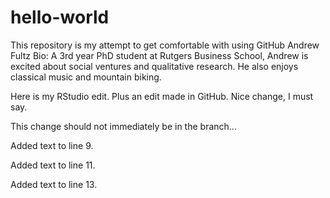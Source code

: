 # hello-world
This repository is my attempt to get comfortable with using GitHub
Andrew Fultz Bio: A 3rd year PhD student at Rutgers Business School, Andrew is excited about social ventures and qualitative research. He also enjoys classical music and mountain biking.

Here is my RStudio edit. Plus an edit made in GitHub. Nice change, I must say. 

This change should not immediately be in the branch... 

Added text to line 9.

Added text to line 11.

Added text to line 13.
